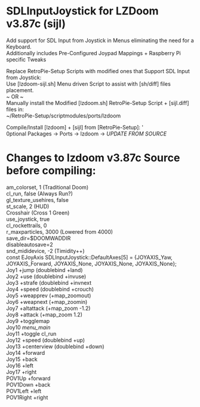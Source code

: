 # SDLInputJoystick for LZDoom v3.87c (sijl)  
Add support for SDL Input from Joystick in Menus eliminating the need for a Keyboard.  
Additionally includes Pre-Configured Joypad Mappings + Raspberry Pi specific Tweaks

Replace RetroPie-Setup Scripts with modified ones that Support SDL Input from Joystick:  
Use [lzdoom-sijl.sh] Menu driven Script to assist with [sh/diff] files placement.  
~ OR ~  
Manually install the Modified [lzdoom.sh] RetroPie-Setup Script + [sijl.diff] files in:  
~/RetroPie-Setup/scriptmodules/ports/lzdoom  

Compile/Install [lzdoom] + [sijl] from [RetroPie-Setup]: '  
0ptional Packages -> Ports -> lzdoom -> *UPDATE FROM SOURCE*  

# Changes to lzdoom v3.87c Source before compiling:  
am_colorset,			1 (Traditional Doom)  
cl_run,			false (Always Run?)  
gl_texture_usehires, false  
st_scale, 2 (HUD)  
Crosshair (Cross 1 Green)  
use_joystick, true  
cl_rockettrails, 0  
r_maxparticles, 3000 (Lowered from 4000)  
save_dir=$DOOMWADDIR  
disableautosave=2  
snd_mididevice, -2 (Timidity++)  
const EJoyAxis SDLInputJoystick::DefaultAxes[5] = {JOYAXIS_Yaw, JOYAXIS_Forward, JOYAXIS_None, JOYAXIS_None, JOYAXIS_None};  
Joy1 +jump   (doublebind +land)  
Joy2 +use    (doublebind +invuse)  
Joy3 +strafe (doublebind +invnext   
Joy4 +speed  (doublebind +crouch)  
Joy5 +weapprev (+map_zoomout)  
Joy6 +weapnext (+map_zoomin)  
Joy7 +altattack (+map_zoom -1.2)  
Joy8 +attack    (+map_zoom  1.2)  
Joy9 +togglemap  
Joy10 *menu_main*  
Joy11 +toggle cl_run  
Joy12 +speed (doublebind +up)  
Joy13 +centerview (doublebind +down)  
Joy14 +forward  
Joy15 +back  
Joy16 +left  
Joy17 +right  
POV1Up +forward  
POV1Down +back  
POV1Left +left  
POV1Right +right  
